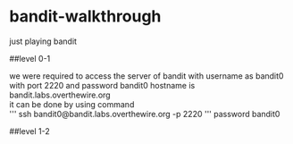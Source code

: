 # bandit-walkthrough

just playing bandit

##level 0-1<br>

<p>we were required to access the server of bandit with username as bandit0 with port 2220 and password bandit0
hostname is bandit.labs.overthewire.org <br>
it can be done by using command <br>
''' ssh bandit0@bandit.labs.overthewire.org -p 2220 '''
password bandit0<br>


##level 1-2<br>
